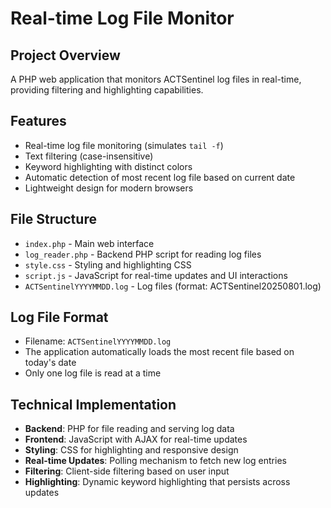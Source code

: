 # Real-time Log File Monitor

## Project Overview
A PHP web application that monitors ACTSentinel log files in real-time, providing filtering and highlighting capabilities.

## Features
- Real-time log file monitoring (simulates `tail -f`)
- Text filtering (case-insensitive)
- Keyword highlighting with distinct colors
- Automatic detection of most recent log file based on current date
- Lightweight design for modern browsers

## File Structure
- `index.php` - Main web interface
- `log_reader.php` - Backend PHP script for reading log files
- `style.css` - Styling and highlighting CSS
- `script.js` - JavaScript for real-time updates and UI interactions
- `ACTSentinelYYYYMMDD.log` - Log files (format: ACTSentinel20250801.log)

## Log File Format
- Filename: `ACTSentinelYYYYMMDD.log`
- The application automatically loads the most recent file based on today's date
- Only one log file is read at a time

## Technical Implementation
- **Backend**: PHP for file reading and serving log data
- **Frontend**: JavaScript with AJAX for real-time updates
- **Styling**: CSS for highlighting and responsive design
- **Real-time Updates**: Polling mechanism to fetch new log entries
- **Filtering**: Client-side filtering based on user input
- **Highlighting**: Dynamic keyword highlighting that persists across updates